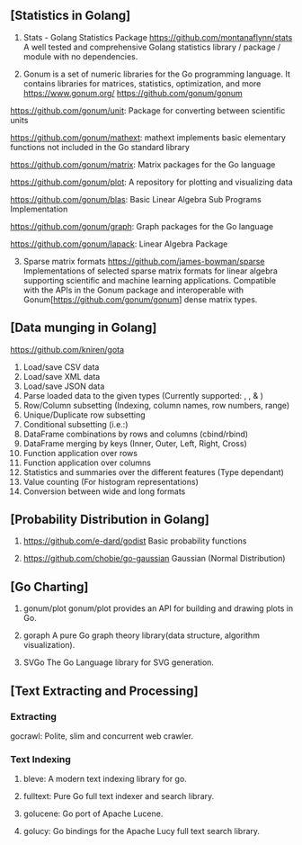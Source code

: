 ## [Statistics in Golang]

1. Stats - Golang Statistics Package
https://github.com/montanaflynn/stats
A well tested and comprehensive Golang statistics library / package / module with no dependencies.

2. Gonum is a set of numeric libraries for the Go programming language. It contains libraries for matrices, statistics, optimization, and more https://www.gonum.org/
https://github.com/gonum/gonum

https://github.com/gonum/unit: Package for converting between scientific units

https://github.com/gonum/mathext: mathext implements basic elementary functions not included in the Go standard library 

https://github.com/gonum/matrix: Matrix packages for the Go language

https://github.com/gonum/plot: A repository for plotting and visualizing data

https://github.com/gonum/blas: Basic Linear Algebra Sub Programs Implementation

https://github.com/gonum/graph: Graph packages for the Go language

https://github.com/gonum/lapack: Linear Algebra Package

3. Sparse matrix formats
https://github.com/james-bowman/sparse
Implementations of selected sparse matrix formats for linear algebra supporting scientific and machine learning applications. Compatible with the APIs in the Gonum package and interoperable with Gonum[https://github.com/gonum/gonum] dense matrix types.

## [Data munging in Golang]
https://github.com/kniren/gota
1. Load/save CSV data
2. Load/save XML data
3. Load/save JSON data
4. Parse loaded data to the given types (Currently supported: , , & )
5. Row/Column subsetting (Indexing, column names, row numbers, range)
6. Unique/Duplicate row subsetting
7. Conditional subsetting (i.e.:)
8. DataFrame combinations by rows and columns (cbind/rbind)
9. DataFrame merging by keys (Inner, Outer, Left, Right, Cross)
10. Function application over rows
11. Function application over columns
12. Statistics and summaries over the different features (Type dependant)
13. Value counting (For histogram representations)
14. Conversion between wide and long formats

## [Probability Distribution in Golang]

1. https://github.com/e-dard/godist
Basic probability functions 

2. https://github.com/chobie/go-gaussian
Gaussian (Normal Distribution)
 
## [Go Charting]
1. gonum/plot
gonum/plot provides an API for building and drawing plots in Go. 

2. goraph
A pure Go graph theory library(data structure, algorithm visualization). 

3. SVGo
The Go Language library for SVG generation.

## [Text Extracting and Processing]
### Extracting
gocrawl: Polite, slim and concurrent web crawler.

### Text Indexing
1. bleve: A modern text indexing library for go.

2. fulltext: Pure Go full text indexer and search library.

3. golucene: Go port of Apache Lucene.

4. golucy: Go bindings for the Apache Lucy full text search library.
 
 
